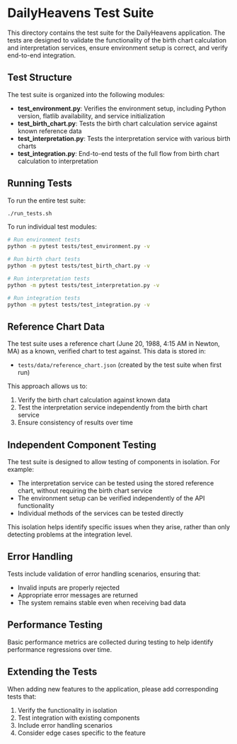 # DailyHeavens Test Suite

This directory contains the test suite for the DailyHeavens application. The tests are designed to validate the functionality of the birth chart calculation and interpretation services, ensure environment setup is correct, and verify end-to-end integration.

## Test Structure

The test suite is organized into the following modules:

- **test_environment.py**: Verifies the environment setup, including Python version, flatlib availability, and service initialization
- **test_birth_chart.py**: Tests the birth chart calculation service against known reference data
- **test_interpretation.py**: Tests the interpretation service with various birth charts
- **test_integration.py**: End-to-end tests of the full flow from birth chart calculation to interpretation

## Running Tests

To run the entire test suite:

```bash
./run_tests.sh
```

To run individual test modules:

```bash
# Run environment tests
python -m pytest tests/test_environment.py -v

# Run birth chart tests
python -m pytest tests/test_birth_chart.py -v

# Run interpretation tests
python -m pytest tests/test_interpretation.py -v

# Run integration tests
python -m pytest tests/test_integration.py -v
```

## Reference Chart Data

The test suite uses a reference chart (June 20, 1988, 4:15 AM in Newton, MA) as a known, verified chart to test against. This data is stored in:

- `tests/data/reference_chart.json` (created by the test suite when first run)

This approach allows us to:
1. Verify the birth chart calculation against known data
2. Test the interpretation service independently from the birth chart service
3. Ensure consistency of results over time

## Independent Component Testing

The test suite is designed to allow testing of components in isolation. For example:

- The interpretation service can be tested using the stored reference chart, without requiring the birth chart service
- The environment setup can be verified independently of the API functionality
- Individual methods of the services can be tested directly

This isolation helps identify specific issues when they arise, rather than only detecting problems at the integration level.

## Error Handling

Tests include validation of error handling scenarios, ensuring that:

- Invalid inputs are properly rejected
- Appropriate error messages are returned
- The system remains stable even when receiving bad data

## Performance Testing

Basic performance metrics are collected during testing to help identify performance regressions over time.

## Extending the Tests

When adding new features to the application, please add corresponding tests that:

1. Verify the functionality in isolation
2. Test integration with existing components
3. Include error handling scenarios
4. Consider edge cases specific to the feature 